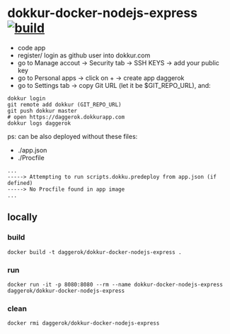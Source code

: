 dokkur-docker-nodejs-express [![build](https://travis-ci.org/daggerok/dokkur-docker-nodejs-express.svg?branch=master)](https://travis-ci.org/daggerok/dokkur-docker-nodejs-express)
============================

- code app
- register/ login as github user into dokkur.com
- go to Manage accout -> Security tab -> SSH KEYS -> add your public key
- go to Personal apps -> click on + -> create app daggerok
- go to Settings tab -> copy Git URL (let it be $GIT_REPO_URL), and:

```fish
dokkur login
git remote add dokkur (GIT_REPO_URL)
git push dokkur master
# open https://daggerok.dokkurapp.com
dokkur logs daggerok
```

ps: can be also deployed without these files:
  - ./app.json
  - ./Procfile

```fish
...
-----> Attempting to run scripts.dokku.predeploy from app.json (if defined)
-----> No Procfile found in app image
...
```

## locally

### build

```fish
docker build -t daggerok/dokkur-docker-nodejs-express .
```

### run

```fish
docker run -it -p 8080:8080 --rm --name dokkur-docker-nodejs-express daggerok/dokkur-docker-nodejs-express
```

### clean

```fish
docker rmi daggerok/dokkur-docker-nodejs-express
```
